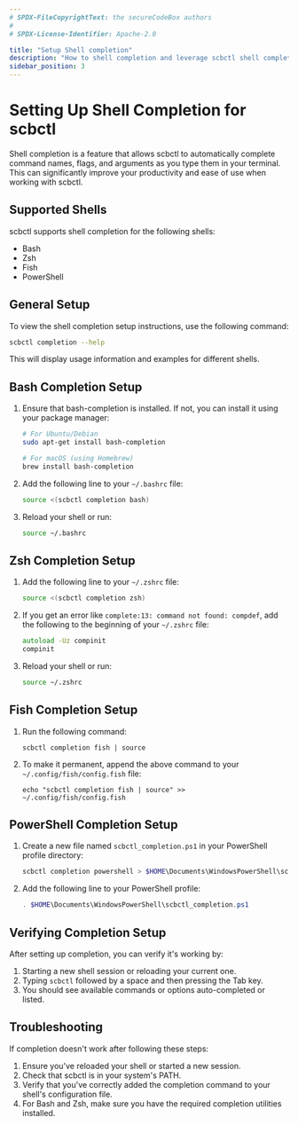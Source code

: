 ```yaml
---
# SPDX-FileCopyrightText: the secureCodeBox authors
#
# SPDX-License-Identifier: Apache-2.0

title: "Setup Shell completion"
description: "How to shell completion and leverage scbctl shell completion"
sidebar_position: 3
---
```


# Setting Up Shell Completion for scbctl

Shell completion is a feature that allows scbctl to automatically complete command names, flags, and arguments as you type them in your terminal. This can significantly improve your productivity and ease of use when working with scbctl.

## Supported Shells

scbctl supports shell completion for the following shells:
- Bash
- Zsh
- Fish
- PowerShell

## General Setup

To view the shell completion setup instructions, use the following command:

```bash
scbctl completion --help
```

This will display usage information and examples for different shells.

## Bash Completion Setup

1. Ensure that bash-completion is installed. If not, you can install it using your package manager:

   ```bash
   # For Ubuntu/Debian
   sudo apt-get install bash-completion

   # For macOS (using Homebrew)
   brew install bash-completion
   ```

2. Add the following line to your `~/.bashrc` file:

   ```bash
   source <(scbctl completion bash)
   ```

3. Reload your shell or run:

   ```bash
   source ~/.bashrc
   ```

## Zsh Completion Setup

1. Add the following line to your `~/.zshrc` file:

   ```zsh
   source <(scbctl completion zsh)
   ```

2. If you get an error like `complete:13: command not found: compdef`, add the following to the beginning of your `~/.zshrc` file:

   ```zsh
   autoload -Uz compinit
   compinit
   ```

3. Reload your shell or run:

   ```zsh
   source ~/.zshrc
   ```

## Fish Completion Setup

1. Run the following command:

   ```fish
   scbctl completion fish | source
   ```

2. To make it permanent, append the above command to your `~/.config/fish/config.fish` file:

   ```fish
   echo "scbctl completion fish | source" >> ~/.config/fish/config.fish
   ```

## PowerShell Completion Setup

1. Create a new file named `scbctl_completion.ps1` in your PowerShell profile directory:

   ```powershell
   scbctl completion powershell > $HOME\Documents\WindowsPowerShell\scbctl_completion.ps1
   ```

2. Add the following line to your PowerShell profile:

   ```powershell
   . $HOME\Documents\WindowsPowerShell\scbctl_completion.ps1
   ```


## Verifying Completion Setup

After setting up completion, you can verify it's working by:

1. Starting a new shell session or reloading your current one.
2. Typing `scbctl` followed by a space and then pressing the Tab key.
3. You should see available commands or options auto-completed or listed.

## Troubleshooting

If completion doesn't work after following these steps:

1. Ensure you've reloaded your shell or started a new session.
2. Check that scbctl is in your system's PATH.
3. Verify that you've correctly added the completion command to your shell's configuration file.
4. For Bash and Zsh, make sure you have the required completion utilities installed.
